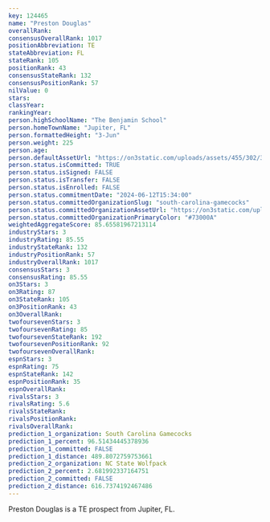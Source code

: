 ```yaml
---
key: 124465
name: "Preston Douglas"
overallRank: 
consensusOverallRank: 1017
positionAbbreviation: TE
stateAbbreviation: FL
stateRank: 105
positionRank: 43
consensusStateRank: 132
consensusPositionRank: 57
nilValue: 0
stars: 
classYear: 
rankingYear: 
person.highSchoolName: "The Benjamin School"
person.homeTownName: "Jupiter, FL"
person.formattedHeight: "3-Jun"
person.weight: 225
person.age: 
person.defaultAssetUrl: "https://on3static.com/uploads/assets/455/302/302455.png"
person.status.isCommitted: TRUE
person.status.isSigned: FALSE
person.status.isTransfer: FALSE
person.status.isEnrolled: FALSE
person.status.commitmentDate: "2024-06-12T15:34:00"
person.status.committedOrganizationSlug: "south-carolina-gamecocks"
person.status.committedOrganizationAssetUrl: "https://on3static.com/uploads/assets/233/150/150233.svg"
person.status.committedOrganizationPrimaryColor: "#73000A"
weightedAggregateScore: 85.65581967213114
industryStars: 3
industryRating: 85.55
industryStateRank: 132
industryPositionRank: 57
industryOverallRank: 1017
consensusStars: 3
consensusRating: 85.55
on3Stars: 3
on3Rating: 87
on3StateRank: 105
on3PositionRank: 43
on3OverallRank: 
twofoursevenStars: 3
twofoursevenRating: 85
twofoursevenStateRank: 192
twofoursevenPositionRank: 92
twofoursevenOverallRank: 
espnStars: 3
espnRating: 75
espnStateRank: 142
espnPositionRank: 35
espnOverallRank: 
rivalsStars: 3
rivalsRating: 5.6
rivalsStateRank: 
rivalsPositionRank: 
rivalsOverallRank: 
prediction_1_organization: South Carolina Gamecocks
prediction_1_percent: 96.51434445378936
prediction_1_committed: FALSE
prediction_1_distance: 489.8072759753661
prediction_2_organization: NC State Wolfpack
prediction_2_percent: 2.681992337164751
prediction_2_committed: FALSE
prediction_2_distance: 616.7374192467486
---
```

Preston Douglas is a TE prospect from Jupiter, FL.